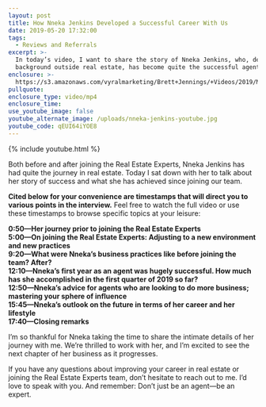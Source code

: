 ```yaml
---
layout: post
title: How Nneka Jenkins Developed a Successful Career With Us
date: 2019-05-20 17:32:00
tags:
  - Reviews and Referrals
excerpt: >-
  In today’s video, I want to share the story of Nneka Jenkins, who, despite her
  background outside real estate, has become quite the successful agent.
enclosure: >-
  https://s3.amazonaws.com/vyralmarketing/Brett+Jennings/+Videos/2019/May/Real+Estate+Experts-+How+Nneka+Jenkins+Developed+a+Successful+Career+With+Us.mp4
pullquote:
enclosure_type: video/mp4
enclosure_time:
use_youtube_image: false
youtube_alternate_image: /uploads/nneka-jenkins-youtube.jpg
youtube_code: qEUI64iYOE8
---
```


{% include youtube.html %}

Both before and after joining the Real Estate Experts, Nneka Jenkins has had quite the journey in real estate. Today I sat down with her to talk about her story of success and what she has achieved since joining our team.

**Cited below for your convenience are timestamps that will direct you to various points in the interview.** Feel free to watch the full video or use these timestamps to browse specific topics at your leisure:&nbsp;

**0:50—Her journey prior to joining the Real Estate Experts<br>5:00—On joining the Real Estate Experts: Adjusting to a new environment and new practices<br>9:20—What were Nneka’s business practices like before joining the team? After?<br>12:10—Nneka’s first year as an agent was hugely successful. How much has she accomplished in the first quarter of 2019 so far?<br>12:50—Nneka’s advice for agents who are looking to do more business; mastering your sphere of influence<br>15:45—Nneka’s outlook on the future in terms of her career and her lifestyle<br>17:40—Closing remarks**

I’m so thankful for Nneka taking the time to share the intimate details of her journey with me. We’re thrilled to work with her, and I’m excited to see the next chapter of her business as it progresses.

If you have any questions about improving your career in real estate or joining the Real Estate Experts team, don’t hesitate to reach out to me. I’d love to speak with you. And remember: Don’t just be an agent—be an expert.